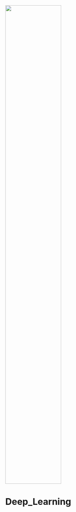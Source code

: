 <img src="https://github.com/luishernand/pandas_fundamentals/blob/master/logo4.JPG?raw=true" height = 1500 width= 175 alt=" "> 

# Deep_Learning
